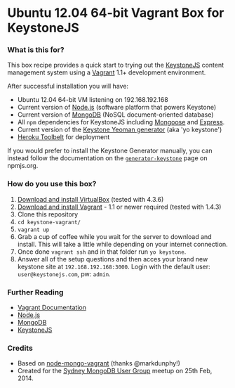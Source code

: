 # Ubuntu 12.04 64-bit Vagrant Box for KeystoneJS

### What is this for?

This box recipe provides a quick start to trying out the [KeystoneJS](http://keystonejs.com/) content management system using a [Vagrant](http://www.vagrantup.com/) 1.1+ development environment.

After successful installation you will have:

 * Ubuntu 12.04 64-bit VM listening on 192.168.192.168 
 * Current version of [Node.js](http://nodejs.org/) (software platform that powers Keystone)
 * Current version of [MongoDB](http://www.mongodb.org/) (NoSQL document-oriented database)
 * All `npm` dependencies for KeystoneJS including [Mongoose](http://mongoosejs.com/) and [Express](http://expressjs.com/).
 * Current version of the [Keystone Yeoman generator](https://www.npmjs.org/package/generator-keystone) (aka 'yo keystone')
 * [Heroku Toolbelt](https://toolbelt.heroku.com/) for deployment

If you would prefer to install the Keystone Generator manually, you can instead follow the documentation on the [`generator-keystone`](https://www.npmjs.org/package/generator-keystone) page on npmjs.org.


### How do you use this box?
1. [Download and install VirtualBox](https://www.virtualbox.org/wiki/Downloads) (tested with 4.3.6)
2. [Download and install Vagrant](http://www.vagrantup.com/downloads.html) - 1.1 or newer required (tested with 1.4.3)
3. Clone this repository
4. `cd keystone-vagrant/`
5. `vagrant up`
6. Grab a cup of coffee while you wait for the server to download and install. This will take a little while depending on your internet connection.
7. Once done `vagrant ssh` and in that folder run `yo keystone`.
8. Answer all of the setup questions and then acces your brand new keystone site at `192.168.192.168:3000`. Login with the default user: `user@keystonejs.com`, pw: `admin`.

### Further Reading
- [Vagrant Documentation](http://docs.vagrantup.com/)
- [Node.js](http://nodejs.org/api/)
- [MongoDB](http://docs.mongodb.org)
- [KeystoneJS](http://keystonejs.com/)

### Credits
 - Based on [node-mongo-vagrant](https://github.com/markdunphy/node-mongo-vagrant) (thanks @markdunphy!)
 - Created for the [Sydney MongoDB User Group](http://www.meetup.com/SydneyMUG/) meetup on 25th Feb, 2014.
